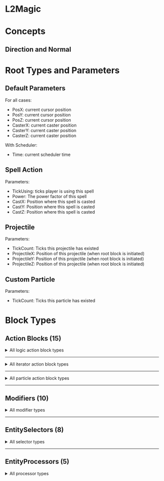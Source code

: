 # L2Magic

# Concepts

## Direction and Normal

# Root Types and Parameters

## Default Parameters
For all cases:
- PosX: current cursor position
- PosY: current cursor position
- PosZ: current cursor position
- CasterX: current caster position
- CasterY: current caster position
- CasterZ: current caster position

With Scheduler:
- Time: current scheduler time

## Spell Action
Parameters:
- TickUsing: ticks player is using this spell
- Power: The power factor of this spell
- CastX: Position where this spell is casted
- CastY: Position where this spell is casted
- CastZ: Position where this spell is casted

## Projectile 
Parameters:
- TickCount: Ticks this projectile has existed
- ProjectileX: Position of this projectile (when root block is initiated)
- ProjectileY: Position of this projectile (when root block is initiated)
- ProjectileZ: Position of this projectile (when root block is initiated)

## Custom Particle
Parameters:
- TickCount: Ticks this particle has existed

# Block Types

## Action Blocks (15)

<details>
<summary>All logic action block types</summary>

### if

Executes either one of the 2 action blocks based on a condition

- param `predicate` (bool expression): condition
- param `action` (action block, default empty): action block to execute when predicate results in true
- param `fallback` (action block, default empty): action block to execute when predicate results in false

### list

Executes multiple action blocks at the same time, with the same context

- param `children` (list of action blocks): action blocks to execute

### delay

Delays execution of an action block

- param `tick` (int expression): tick to delay
- param `child` (action block): action block to be executed later

### move

Move the position and orientation of execution context

- param `modifiers` (list of modifier): a list of modifiers to move
- param `child` (action block): subsequent action block using new position and orientation

### processor

Selects entity using entity selectors, and process them using entity processors

- param `selector` (entity selector): selector to determine a list of entities to process
- param `processors` (list of entity processor): a list of processors to run over for the entities selected
- param `target` (enum):
  - `ENEMY`: all entities that are not allied with spell caster
  - `ENEMY_NO_FAMILY` all entities that are not allied with spell caster, except the ones that are the same type and
    don't hate spell caster
  - `ALLY`: all entities that are allied with spell caster
  - `ALLY_OR_FAMILY` all entities that are allied with spell caster, or the ones that are the same type and don't hate
    spell caster

Note:

- Using `ENEMY_NO_FAMILY` can help to prevent friendly fire without needing to setup team system
- Using `ALLY_OR_FAMILY` can help to give positive effects to other players without needing to setup team system

</details>

<hr>

<details>
<summary>All iterator action block types</summary>

All iterators have an optional param called `index`. It for specifying the name of iterating index as variable.
It starts from 0, and ends at `step-1`. You can use it to do calculation for subsequent blocks.

### iterate
Execute an action block for multiple times
- param `step` (int expression): step to iterate
- param `child` (action block): action block to execute repeatedly
- param `index` (optional string): variable name for index. If you don't need index as variable, just don't add this to the block to improve efficiency.

Note that most iterators are actually simplification of an `iterate` block with another commonly used block. 

### iterate_delayed
Execute an action block for multiple times, with delays between them.
- param `step` (int expression): step to iterate
- param `delay` (int expression): delay in ticks between steps
- param `child` (action block): action block to execute repeatedly
- param `index` (optional string): variable name for index. If you don't need index as variable, just don't add this to the block to improve efficiency.

Note that first step (`index` = 0) will be executed immediately.

### iterate_linear
Execute an action block for multuple times over a sequence of points on a straight line
- param `step` (int expression): step to iterate
- param `child` (action block): action block to execute repeatedly
- param `index` (optional string): variable name for index. If you don't need index as variable, just don't add this to the block to improve efficiency.

Other optional parameters:
- param `aloneDir` (double expression, default 0): step size along `dir`
- param `offset` (static vector, default (0,0,0)): alternative direction to move toward
- param `aloneOffset` (double expression, default 0): step size along alternative direction
- param `startFromOrigin` (static bool, default true): whether to start from `pos` or `pos+dir*alongDir+offset*alongOffset`.
Note that in either case, `index` will start from 0.

### iterate_arc
Execute an action block for multuple times over a sequence of points on an arc
- param `count` (int expression): total number of times to iterate
- param `child` (action block): action block to execute repeatedly
- param `index` (optional string): variable name for index. If you don't need index as variable, just don't add this to the block to improve efficiency.
- param `radius` (float expression): radius of the arc
- param `minAngle` (float expression, default -180): starting angle in degree
- param `maxAngle` (float expression, default 180): ending angle in degree
- param `maxInclusive` (static bool, default false):
  - If true, `index = 0` will be at `minAngle`, and `index = count - 1` will be at `maxAngle`
  - If false, `index = 0` will be at `minAngle`, and `index = count - 1` will ba 1 step away from `maxAngle`

If angle between `minAngle` and `maxAngle` is 360 degree, using `maxInclusive = false` yields uniform distribution over a circle.
However, if the angle in between is smaller, it's recommended to set `maxInclusive` to true.

Note that if you set `maxInclusive = true` while having `count = 1`, game will crash

### random_pos_fan
Select several random points on a fan with specified angle range and radius range. The chance of selecting at any point is the same regardless of the distance to origin.

Can also be used to select points on a ring (maxAngle-minAngle=360), on a pie (minRadius = 0), or on a circle (intersection of previous 2 special cases).

- param `count` (int expression): total number of times to iterate
- param `child` (action block): action block to execute repeatedly
- param `index` (optional string): variable name for index. If you don't need index as variable, just don't add this to the block to improve efficiency.
- param `minRadiuss` (float expression): minimum radius to select a point
- param `maxRadiuss` (float expression): maximum radius to select a point
- param `minAngle` (float expression, default -180): starting angle in degree
- param `maxAngle` (float expression, default 180): ending angle in degree

Extra variables: Normally iterators gives one variable defined by `index`, but this block gives 2 extra variables if you hve `index` defined:
- `<index>_radius`: the actual radius selected
- `<index>_angle`: the actual angle selected
If you use `index="i"`, then `"i_radius"` and `"i_angle"` will also be added to variable list.

</details>
<hr>
<details>
<summary>All particle action block types</summary>

### particle
### block_particle
### item_particle
### dust_particle
### transition_particle

</details>

<hr>

## Modifiers (10)

<details>
<summary>All modifier types</summary>

### forward
Move `pos` in the direction of `dir` by `distance`
- param `distance` (float expression)


### rotate
Rotate `dir` with normal vector of `normal`
- param `degree` (float expression): degree to rotate for Y-Rot
- param `vertical` (float expression, default 0): degree to rotate for X-Rot (positive means closer to normal)

### offset
Move `pos` with absolute offset
- param `x` (float expression, default 0)
- param `y` (float expression, default 0)
- param `z` (float expression, default 0)

### direction
Set `dir` to an absolute value. Will be normalized if it's not unit vector
- param `x` (float expression, default 0)
- param `y` (float expression, default 0)
- param `z` (float expression, default 0)

### random_offset
Move `pos` with a random offset
- param `shape` (enum), specifies the shape of the random distribution.
- param `x` (float expression, default 0): scales x-axis of the random vector
- param `y` (float expression, default 0): scales y-axis of the random vector
- param `z` (float expression, default 0): scales z-axis of the random vector

Shapes:
- `RECT`: uniform distribution of a `[-1,1]^3` unit cube. Same as using `offset` with `rand(-x,x)`, `rand(-y,y)`, `rand(-z-z)`
- `SPHERE`: uniform distribution on surface of a unit sphere. 
- `GAUSSIAN`: uniform Gaussian distribution.

### set_normal
Set `normal` to an absolute value. Will be normalized if it's not unit vector
- param `x` (float expression, default 0)
- param `y` (float expression, default 0)
- param `z` (float expression, default 0)
- 
### direction_to_normal
Let `dir` = `normal`

### normal_to_direction
Let `normal` = `dir`

### move_to_caster
Set `pos` to current caster position

### align_with_caster
Set `dir` to current caster facing

</details>

<hr>

## EntitySelectors (8)
<details>
<summary>All selector types</summary>

### self
Selects the caster itself

### move
Moves the position and orientation of the selector using modifiers, then invoke subsequent selectors
- param `modifiers`: a list of modifiers to move
- param `child`: subsequent selectors using new position and orientation

### box
Selects with a single bounding box of shape `[-size/2, size/2]x[0, y]x[-size/2, size/2]`.
- param `size` (float expression): width of the box
- param `y` (float expression): height of the box
- param `center` (static bool, default false):
  - If true, use `pos` as the center of the box
  - If false, use `pos` as the center bottom of the box

### compound
Merges results of multiple selectors
- param `function` (enum): `UNION` for merging
- param `selectors`: a list of selectors to merge

### line
A series of box selectors in a line
- param `step` (int expression): number of steps to move forward
- param `size` (float expression): size of the bounding box, also the step size to move forward

Note that there will be `step+1` boxes, from `pos` to `pos+dir*size*step`

### arc
A series of box selectors in an arc
- param `step` (int expression): number of steps to divide the arc
- param `radius` (float expression): radius of the arc
- param `size` (float expression): size of the bounding box
- param `minAngle` (float expression, default -180): starting angle in degree
- param `maxAngle` (float expression, default 180): ending angle in degree

Note that there will be `step+1` boxes, from `minAngle` to `maxAngle`

### cylinder
Approximated Cylinder selector with 5 boxes, from bottom center of the cylinder
- param `r` (float expression): radius of the cylinder
- param `y` (float expression): height of the cylinder

### ball
Approximated Ball selector with 7 boxes, from center of the ball
- param `r` (float expression): radius of the ball

</details>

<hr>

## EntityProcessors (5)
<details>
<summary>All processor types</summary>

### damage
- param `damage_type`: damage type id, vanilla or modded
- param `damage` (float expression) damage to deal
- param `indirect` (static bool, default false) make the damage indirect
- param `positioned` (static bool, default true) supply damage origin. 
Vanilla use it to calculate shield blocking, default damange knockback, etc

### knockback
Knock back target, facing from damage position to target.
Triggers knockback events.
Exact effect affected by knockback resistance.
- param `knockback` (float expression), knockback strength
- param `angle` (float expression, default 0), angle to shift the knockback direction in Y-Rot
- param `tilt` (float expression, default 0), angle to shift the knockback direction in X-Rot

Note that y-axis component in knockback vector will be discarded. Use `push` if you want y-axis movement.

### push
Push target, facing depending on parameter. Unaffected by knockback resistance.
- param `speed` (float expression), push strength
- param `angle` (float expression, default 0), angle to shift the push direction in Y-Rot
- param `tilt` (float expression, default 0), angle to shift the push direction in X-Rot
- param `vector`: enum that determines push direction:
  - `UNIFORM`: push direction aligns with `dir`
  - `TO_CENTER`: push direction is a factor from `pos` to entity center
  - `TO_BOTTOM`: push direction is a factor from `pos` to entity position

### effect
- param `effect`: mob effect ID
- param `duration` (int expression): duration of effect in ticks
- param `amplifier` (int expression, default 0): level of effect, Lv.I is 0
- param `ambient` (static bool, default false): if the effect is ambient (constantly refreshed)
- param `visible` (static bool, default true): if the effect shows effect particles

### property
- param `duration` (int expression)
- param `property`: enum that determines which property to set
  - `IGNITE` set entity to be ignited for x ticks
  - `FREEZE` set entity to be frozen for x ticks already 
(note that entity unfroze at double rate, so it's x/2 ticks to continue freezing)


</details>